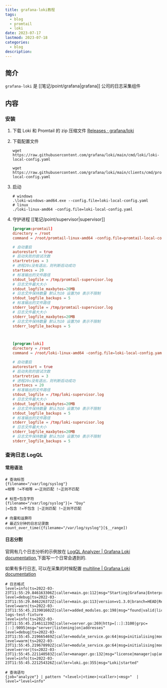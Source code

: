 ```yaml
---
title: grafana-loki教程
tags:
  - blog
  - promtail
  - loki
date: 2023-07-17
lastmod: 2023-07-18
categories:
  - blog
description: 
---
```


## 简介

`grafana-loki` 是 [[笔记/point/grafana|grafana]] 公司的日志采集组件

## 内容

### 安装

1. 下载 Loki 和 Promtail 的 zip 压缩文件 [Releases · grafana/loki](https://github.com/grafana/loki/releases/)
2. 下载配置文件

    ```shell
    wget https://raw.githubusercontent.com/grafana/loki/main/cmd/loki/loki-local-config.yaml

    wget https://raw.githubusercontent.com/grafana/loki/main/clients/cmd/promtail/promtail-local-config.yaml
    ```

3. 启动

    ```shell
    # windows
    .\loki-windows-amd64.exe --config.file=loki-local-config.yaml
    # linux
    ./loki-linux-amd64 -config.file=loki-local-config.yaml
    ```

4. 守护进程 [[笔记/point/supervisor|supervisor]]

    ```toml
    [program:promtail]
    directory = /root
    command = /root/promtail-linux-amd64 -config.file=promtail-local-config.yaml
    
    # 自动重启
    autorestart = true
    # 启动失败的尝试次数
    startretries = 3
    # 进程20s没有退出，则判断启动成功
    startsecs = 20
    # 标准输出的文件路径
    stdout_logfile = /tmp/promtail-supervisor.log
    # 日志文件最大大小
    stdout_logfile_maxbytes=20MB
    # 日志文件保持数量 默认为10 设置为0 表示不限制
    stdout_logfile_backups = 5
    # 标准输出的文件路径
    stderr_logfile = /tmp/promtail-supervisor.log
    # 日志文件最大大小
    stderr_logfile_maxbytes=20MB
    # 日志文件保持数量 默认为10 设置为0 表示不限制
    stderr_logfile_backups = 5



    [program:loki]
    directory = /root
    command = /root/loki-linux-amd64 -config.file=loki-local-config.yaml
    
    # 自动重启
    autorestart = true
    # 启动失败的尝试次数
    startretries = 3
    # 进程20s没有退出，则判断启动成功
    startsecs = 20
    # 标准输出的文件路径
    stdout_logfile = /tmp/loki-supervisor.log
    # 日志文件最大大小
    stdout_logfile_maxbytes=20MB
    # 日志文件保持数量 默认为10 设置为0 表示不限制
    stdout_logfile_backups = 5
    # 标准输出的文件路径
    stderr_logfile = /tmp/loki-supervisor.log
    # 日志文件最大大小
    stderr_logfile_maxbytes=20MB
    # 日志文件保持数量 默认为10 设置为0 表示不限制
    stderr_logfile_backups = 5
    ```

### 查询日志 LogQL

#### 常用语法

```shell
# 查询标签
{filename="/var/log/syslog"}
=相等 !=不相等 =~正则匹配 !~正则不匹配

# 标签+包含字符
{filename="/var/log/syslog"}|= "Day"
|=包含 !=不包含 |~正则匹配 !~正则不匹配

# 向量和运算符
# 最近5分钟的日志记录数
count_over_time({filename="/var/log/syslog"}[$__range])
```

#### 日志分割

官网有几个日志分析的示例放在 [LogQL Analyzer | Grafana Loki documentation](https://grafana.com/docs/loki/latest/logql/analyzer/),下面写一个日常会遇到的.

如果有多行日志, 可以在采集的时候配置 [multiline | Grafana Loki documentation](https://grafana.com/docs/loki/latest/clients/promtail/stages/multiline/)

```shell
# 日志格式
level=info|ts=2022-03-23T11:55:29.846163306Z|caller=main.go:112|msg="Starting|Grafana|Enterprise|Logs"
level=debug|ts=2022-03-23T11:55:29.846226372Z|caller=main.go:113|version=v1.3.0|branch=HEAD|Revision=e071a811|LokiVersion=v2.4.2|LokiRevision=525040a3
level=warn|ts=2022-03-23T11:55:45.213901602Z|caller=added_modules.go:198|msg="found|valid|license"|cluster=enterprise-logs-test-fixture
level=info|ts=2022-03-23T11:55:45.214611239Z|caller=server.go:269|http=[::]:3100|grpc=[::]:9095|msg="server|listening|on|addresses"
level=debug|ts=2022-03-23T11:55:45.219665469Z|caller=module_service.go:64|msg=initialising|module=license
level=warm|ts=2022-03-23T11:55:45.219678992Z|caller=module_service.go:64|msg=initialising|module=server
level=error|ts=2022-03-23T11:55:45.221140583Z|caller=manager.go:132|msg="license|manager|up|and|running"
level=info|ts=2022-03-23T11:55:45.221254326Z|caller=loki.go:355|msg="Loki|started"

# 查询语句
{job="analyze"} | pattern "<level>|<time>|<caller>|<msg>"  | level="level=info"
```
